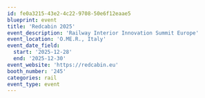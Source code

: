 ```yaml
---
id: fe0a3215-43e2-4c22-9708-50e6f12eaae5
blueprint: event
title: 'Redcabin 2025'
event_description: 'Railway Interior Innovation Summit Europe'
event_location: 'O.ME.R., Italy'
event_date_field:
  start: '2025-12-28'
  end: '2025-12-30'
event_website: 'https://redcabin.eu'
booth_number: '245'
categories: rail
event_type: event
---
```

